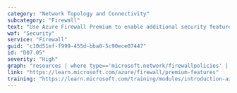 ```yaml
---
category: "Network Topology and Connectivity"
subcategory: "Firewall"
text: "Use Azure Firewall Premium to enable additional security features."
waf: "Security"
service: "Firewall"
guid: "c10d51ef-f999-455d-bba0-5c90ece07447"
id: "D07.05"
severity: "High"
graph: "resources | where type=='microsoft.network/firewallpolicies' | extend compliant = (properties.sku.tier == 'Premium') | distinct id,compliant"
link: "https://learn.microsoft.com/azure/firewall/premium-features"
training: "https://learn.microsoft.com/training/modules/introduction-azure-firewall/"
---
```

